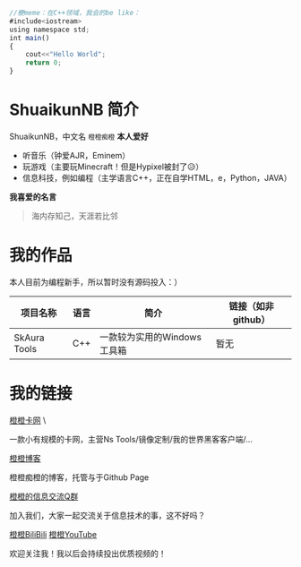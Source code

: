 ``` js
//梗meme：在C++领域，我会的be like：
#include<iostream>
using namespace std;
int main()
{
    cout<<"Hello World";
    return 0;
}
```
# ShuaikunNB 简介

ShuaikunNB，中文名 `橙橙痴橙`
**本人爱好**
* 听音乐（钟爱AJR，Eminem）
* 玩游戏（主要玩Minecraft！但是Hypixel被封了😥）
* 信息科技，例如编程（主学语言C++，正在自学HTML，e，Python，JAVA）

**我喜爱的名言**

> 海内存知己，天涯若比邻
# 我的作品
本人目前为编程新手，所以暂时没有源码投入：）

| 项目名称 | 语言 | 简介 | 链接（如非github） |
| --- | --- | --- | --- |
| SkAura Tools | C++ | 一款较为实用的Windows工具箱 | 暂无
# 我的链接
[橙橙卡网](http://skshop1.sheng12.site)  \

一款小有规模的卡网，主营Ns Tools/镜像定制/我的世界黑客客户端/...   

[橙橙博客](https://shuaikunnb.github.io)  

橙橙痴橙的博客，托管与于Github Page  

[橙橙的信息交流Q群](https://qm.qq.com/q/ZZRIXipR62)  

加入我们，大家一起交流关于信息技术的事，这不好吗？    

[橙橙BiliBili](https://space.bilibili.com/3546698542483755)
[橙橙YouTube](https://youtube.com/@ShuaikunNB)  

欢迎关注我！我以后会持续投出优质视频的！    

